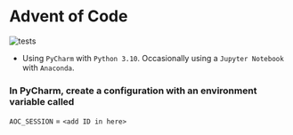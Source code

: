 # Advent of Code

![tests](https://github.com/christyheaton/advent_of_code/actions/workflows/python-app.yml/badge.svg)

- Using `PyCharm` with `Python 3.10`. Occasionally using a `Jupyter Notebook` with `Anaconda`.

### In PyCharm, create a configuration with an environment variable called
`AOC_SESSION` = `<add ID in here>`
